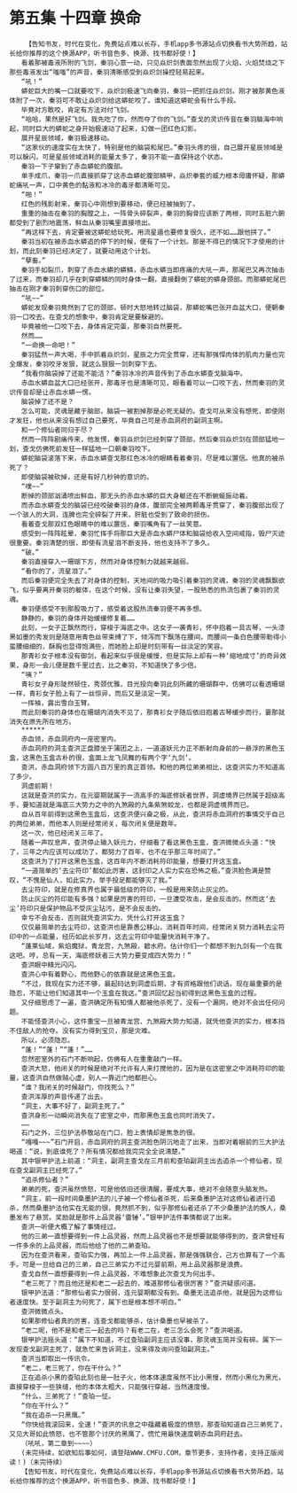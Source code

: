 # 第五集 十四章 换命
        【告知书友，时代在变化，免费站点难以长存，手机app多书源站点切换看书大势所趋，站长给你推荐的这个换源APP，听书音色多、换源、找书都好使！】
       看着那被毒液所附的飞剑，秦羽心意一动，只见焱炽剑表面忽然出现了火焰，火焰焚烧之下那些毒液发出“嗤嗤”的声音，秦羽清晰感受到焱炽剑操控轻易起来。
       “吼！”
       蟒蛇巨大的嘴一口就要咬下，焱炽剑极速飞向秦羽，秦羽一把抓住焱炽剑。刚才被那黄色液体附了一次，秦羽可不敢让焱炽剑给这蟒蛇咬了。谁知道这蟒蛇会有什么手段。
       毕竟对方敢咬，肯定有方法对付飞剑。
       “哈哈，果然是好飞剑。我先吃了你，然而夺了你的飞剑。”查戈的灵识传音在秦羽脑海中响起，同时巨大的蟒蛇之身开始极速动了起来，幻做一团红色幻影。
       展开星辰领域，秦羽极速移动。
       “这家伙的速度实在太快了，特别是他的脑袋和尾巴。”秦羽头疼的很，自己展开星辰领域是可以躲闪，可是星辰领域消耗的能量太多了，秦羽不能一直保持这个状态。
       秦羽一下子窜到了赤血蟒蛇的腹部。
       单手成爪，秦羽一爪直接抓穿了这赤血蟒蛇腹部鳞甲，焱炽拳套的威力根本毋庸怀疑，那蟒蛇痛吼一声，口中黄色的黏液和冰冷的毒牙都清晰可见。
       “啪！”
       红色的残影射来，秦羽心中刚想到要移动，便已经被抽到了。
       重重的抽击在秦羽的胸膛之上，一阵骨头碎裂声，秦羽的胸骨应该断了两根，同时五脏六腑都受到了剧烈地震荡，鲜血从秦羽嘴里直接喷出。
       “再这样下去，肯定要被这蟒蛇给玩死。用流星遁也要修复很久，还不如……跟他拼了。”
       秦羽当初在被赤血水蟒追的停下的时候，便有了一个计划。那是不得已的情况下才使用的计划，而此刻秦羽已经决定了，就要动用这个计划。
       “孽畜。”
       秦羽手如裂爪，刺穿了赤血水蟒的蟒鳞，赤血水蟒当即疼痛的大吼一声，那尾巴又再次抽击了过来，而秦羽却几乎在刺穿蟒鳞的同时身体一翻，直接翻倒了蟒蛇的蟒身颈部。而那蟒蛇尾巴抽击在刚才秦羽刺穿伤口的部位。
       “吼~~”
       蟒蛇发现秦羽竟然到了它的颈部，顿时大怒地转过脑袋，那蟒蛇嘴巴张开血盆大口，便朝秦羽一口咬去。在查戈的想象中，秦羽肯定是要躲避的。
       毕竟被他一口咬下去，身体肯定完蛋，那秦羽自然要死。
       然而……
       “一命换一命吧！”
       秦羽猛然一声大喝，手中抓着焱炽剑，星辰之力完全贯穿，还有那强悍肉体的肌肉力量也完全爆发，秦羽咬牙发狠，就这么狠狠一剑刺穿下去。
       “我看你脑袋掉了还能不能活？”秦羽冰冷的声音传到了赤血水蟒查戈脑海中。
       赤血水蟒血盆大口已经张开，那毒牙也是清晰可见，眼看着可以一口咬下去，然而秦羽的灵识传音却是让赤血水蟒一愣。
       脑袋掉了还不是？
       怎么可能，灵魂是藏于脑部，脑袋一被割掉那是必死无疑的。查戈可从来没有想死，即使刚才发狂，他也从来没有想过自己要死，毕竟自己可是赤血洞府的副洞主啊。
       和一个修仙者同归于尽？
       然而一阵阵剧痛传来，他发愣，秦羽焱炽剑已经刺穿了颈部，然后秦羽焱炽剑在颈部猛地一划，查戈仿佛死前发狂一样猛地一口朝秦羽咬下。
       蟒蛇脑袋滚落下来，赤血水蟒查戈那红色冰冷的眼睛看着秦羽，尽是难以置信。他真的被杀死了？
       即使脑袋被砍掉，还是有好几秒钟的意识的。
       “噗~~”
       断掉的颈部汹涌喷出鲜血，那无头的赤血水蟒的巨大身躯还在不断蜿蜒振动着。
       而赤血水蟒查戈的脑袋已经咬破秦羽的身体，腹部完全被两颗毒牙贯穿了，秦羽腹部出现了一个骇人的大洞，连脾也完全碎裂了开来，肝脏也受到了致命的损伤。
       看着查戈那双红色眼睛中的难以置信，秦羽嘴角有了一丝笑意。
       感受到一阵阵眩晕，秦羽忙挥手将那巨大是赤血水蟒尸体和脑袋给收入空间戒指，毁尸灭迹很重要。秦羽清楚的很，即使有流星泪不断支持，他也支持不了多久。
       “破。”
       秦羽直接穿入一珊瑚下方，然而对身体控制力就越来越弱。
       “看你的了，流星泪了。”
       而后秦羽便完全失去了对身体的控制，天地间的吸力吸引着秦羽的灵魂，秦羽的灵魂飘飘欲飞，似乎要离开秦羽的躯体，在这个时候，没有让秦羽失望，一股熟悉的热流包裹了秦羽的灵魂。
       秦羽便感受不到那股吸力了，感受着这股热流秦羽便不再多想。
       静静的，秦羽的身体开始缓缓修复着……
       此刻，一女子正飘然而行，穿梭于海底之中。这女子一袭青衫，怀中抱着一具古琴，一头漆黑如墨的秀发则是随意用青色丝带束缚了下，倾泻而下飘荡在腰间，而腰间一条白色腰带勒得小蛮腰细细的，酥胸也显得饱满些，而她脸上却是时刻带有一丝淡定的笑容。
       那青衫女子根本没有御剑，看起来似乎很是缓慢，但是实际上却有一种‘缩地成寸’的奇异效果，身形一会儿便是数千里过去，比之秦羽，不知道快了多少倍。
       “咦？”
       青衫女子身形陡然顿住，秀颈优雅，目光投向秦羽此刻所藏的珊瑚群中，仿佛可以看透珊瑚一样，青衫女子脸上有了一丝惊异，而后又是淡定一笑。
       一挥袖，露出雪白玉臂。
       而此刻秦羽的身体也在珊瑚内消失不见了，那青衫女子随后依旧抱着古琴缓步而行，霎那就消失在原先所在地方。
       ******
       赤血领，赤血洞府内一座密室内。
       赤血洞府的洞主查洪正盘膝坐于蒲团之上，一道道妖元力正不断射向身前的一悬浮的黑色玉盒，这黑色玉盒古朴的很，盒面上龙飞凤舞的有两个字‘九剑’。
       查洪，赤血洞府领下方圆八百万里的真正首领。和他的两位弟弟相比，这查洪实力不知道高了多少。
       洞虚前期！
       这就是查洪的实力，在元婴期就属于一流高手的海底修妖者世界，洞虚境界已然属于超级高手，要知道就是海底三大势力之中的九煞殿的九条紫煞蛟龙，也都是洞虚境界而已。
       自从百年前得到这黑色玉盒后，这查洪便兴奋之极，从此，查洪将赤血洞府的事情交于自己的两位弟弟，而他本人则是经常闭关，每次闭关便是数年。
       这一次，他已经闭关三年了。
       随着一声叹息声，查洪停止输入妖元力，仔细看了看这黑色玉盒，查洪微微点头道：“快了，三年之内应该可以成功了，都努力了百年，也不在乎那三年时间了。”
       这查洪为了打开这黑色玉盒，这百年内不断消耗符印能量，想要打开这玉盒。
       “一道简单的‘去尘符印’都如此厉害，这封印之人实力实在恐怖之极。”查洪脸色满是赞叹，“不愧是仙人，如此实力，举手投足都能够灭了我。”
       去尘符印，就是在修真界也属于最低级的符印，一般是用来防止灰尘的。
       防止灰尘的符印能有多强？如果是厉害的符印，一旦遭受攻击，是会反击的。然而这‘去尘’符印只是保护物品不受灰尘玷污，是不会反击的。
       幸亏不会反击，否则就凭查洪实力，凭什么打开这玉盒？
       仅仅最简单的去尘符印，这查洪也是靠愚公移山，消耗百年时间，经常闭关努力消耗去尘符印中的一点能量，经历如此长岁月，这去尘符印中能量快消耗干净了。
       “蓬莱仙域，紫焰魔狱，青龙宫，九煞殿，碧水府。估计你们一个都想不到九剑有一个在我这吧。哼，总有一天，海底修妖者三大势力要变成四大势力！”
       查洪眼中精光闪闪。
       查洪心中有着野心，而他野心的依靠就是这黑色玉盒。
       “不过，我现在实力还不够，最起码达到洞虚后期，才有资格跟他们说话。现在最重要的是隐忍，不能让他们知道其中一个玉盒在我这。”查洪回忆起当初得到这黑色玉盒的过程。
       又仔细思虑了一遍，查洪确定所有知情人都被他杀死了，没有一个漏网，绝对不会出任何问题。
       不能怪查洪小心，这件重宝一旦被青龙宫、九煞殿大势力知道，就凭他查洪的实力，根本挡不住敌人的抢夺。没有实力得到宝贝，那是灾难。
       所以，必须隐忍。
       “蓬！”“蓬！”“蓬！”……
       忽然密室外的石门不断响起，仿佛有人在重重敲门一样。
       查洪大怒，他闭关的时候是绝对不允许有人来打搅他的，因为是在这密室之中消耗符印的能量，这查洪自然做贼心虚，别人一靠近门他都担心。
       “谁？我闭关的时候敲门，你找死么？”
       查洪浑厚的声音传递了出去。
       “洞主，大事不好了，副洞主死了。”
       查洪身形一动瞬间消失在了密室之中，而那黑色玉盒也同时消失了。
       ……
       石门之外，三位护法恭敬站在门口，脸上表情却是焦急的很。
       “嘎嘎~~~”石门开启，赤血洞府的洞主查洪脸色阴沉地走了出来，当即对着眼前的三大护法喝道：“说，到底谁死了？所有情况都给我完完全全说清楚。”
       其中银甲护法上前道：“洞主，副洞主查戈在三月前和查珀副洞主出去追杀一个修仙者，现在查戈副洞主已经死了。”
       “追杀修仙者？”
       弟弟的死，查洪虽然愤怒，可是他依旧还很清醒，要成大事，绝对不会随意头脑发热。
       “洞主，前一段时间桑墨护法的儿子被一个修仙者杀死，后来桑墨护法对这修仙者进行追杀，然而桑墨护法他实在无能的很，竟然抓不到，似乎那修仙者还杀了不少桑墨护法的族人，桑墨发布了悬赏。奖励就是那件上品灵器‘雷锤’。”银甲护法件事情都说了出来。
       查洪一听便大概了解了事情经过。
       他的三弟一直想要得到一件上品灵器，然而上品灵器也不是想要就能够得到的，查洪曾经有一件多余的上品灵器，而后他给了他的二弟查珀。
       因为在查洪看来，查珀实力强，再加上一件上品灵器，那是强强联合，己方也算有了一个高手。可是一旦给自己的三弟，自己三弟实力不过元婴前期，用上品灵器那是浪费。
       查戈自然一直想要得到一件上品灵器，不难想象此次查戈为何出手。
       “老三死了？而且他还是和老二一起去的，难道那修仙者很厉害？”查洪疑惑问道。
       银甲护法道：“那修仙者实力很弱，连元婴期都没有到。桑墨无法追杀他，就是因为这修仙者速度快。至于副洞主为何死了，属下也是根本想不明白。”
       查洪微微点头。
       如果那修仙者真的厉害，连查戈都能够杀，估计桑墨也早被杀了。
       “老二呢，他不是和老三一起去的吗？有老二在，老三怎么会死？”查洪喝道。
       银甲护法摇头道：“属下不知道，不过查珀副洞主应该没事，那灵魂玉简并没有碎。属下一发现查戈副洞主死了，就急忙来告诉洞主，没来得及询问查珀副洞主。”
       查洪当即取出一传讯令。
       “老二，老三死了，你在干什么？”
       正在追杀小黑的查珀此刻也是一肚子火，他本体速度虽然不比小黑慢，然而小黑化为黑光，直接穿梭于一些狭缝，他的本体太粗大，只能强行穿越，当然速度慢。
       “什么，三弟死了！”查珀一怔。
       “你在干什么？”
       “我在追杀一只黑鹰。”
       “你快给我滚回来，全速！”查洪的讯息之中蕴藏着极度的愤怒，那查珀知道自己三弟死了，又见大哥如此愤怒，也不管那个讨厌的黑鹰了，慌忙用最快速度朝赤血洞府赶去。
       （吼吼，第二章到~~~~）
       (未完待续，如欲知后事如何，请登陆WWW.CMFU.COM，章节更多，支持作者，支持正版阅读！)（未完待续）
       【告知书友，时代在变化，免费站点难以长存，手机app多书源站点切换看书大势所趋，站长给你推荐的这个换源APP，听书音色多、换源、找书都好使！】